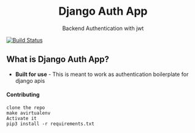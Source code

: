 <p align="center">
  <h1 align="center">Django Auth App</h1>
  <p align="center">Backend Authentication with jwt</p>
</p>

[![Build Status](https://travis-ci.org/CryceTruly/django-auth-api.svg?branch=master)](https://travis-ci.org/CryceTruly/django-auth-api)



## What is Django Auth App?

- **Built for use** - This is meant to work as authentication boilerplate for django apis

#### Contributing 

```
clone the repo
make avirtualenv 
Activate it
pip3 install -r requirements.txt


